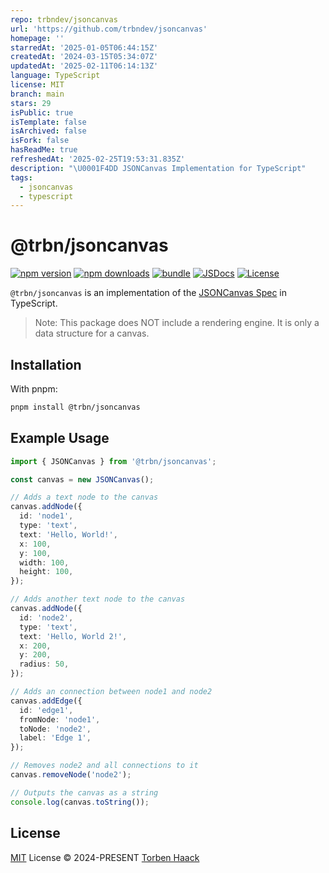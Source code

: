 ```yaml
---
repo: trbndev/jsoncanvas
url: 'https://github.com/trbndev/jsoncanvas'
homepage: ''
starredAt: '2025-01-05T06:44:15Z'
createdAt: '2024-03-15T05:34:07Z'
updatedAt: '2025-02-11T06:14:13Z'
language: TypeScript
license: MIT
branch: main
stars: 29
isPublic: true
isTemplate: false
isArchived: false
isFork: false
hasReadMe: true
refreshedAt: '2025-02-25T19:53:31.835Z'
description: "\U0001F4DD JSONCanvas Implementation for TypeScript"
tags:
  - jsoncanvas
  - typescript
---
```


# @trbn/jsoncanvas

[![npm version][npm-version-src]][npm-version-href]
[![npm downloads][npm-downloads-src]][npm-downloads-href]
[![bundle][bundle-src]][bundle-href]
[![JSDocs][jsdocs-src]][jsdocs-href]
[![License][license-src]][license-href]

`@trbn/jsoncanvas` is an implementation of the [JSONCanvas Spec](https://jsoncanvas.org/spec/1.0/) in TypeScript.

> Note: This package does NOT include a rendering engine. It is only a data structure for a canvas.

## Installation

With pnpm:

```bash
pnpm install @trbn/jsoncanvas
```


## Example Usage

```typescript
import { JSONCanvas } from '@trbn/jsoncanvas';

const canvas = new JSONCanvas();

// Adds a text node to the canvas
canvas.addNode({
  id: 'node1',
  type: 'text',
  text: 'Hello, World!',
  x: 100,
  y: 100,
  width: 100,
  height: 100,
});

// Adds another text node to the canvas
canvas.addNode({
  id: 'node2',
  type: 'text',
  text: 'Hello, World 2!',
  x: 200,
  y: 200,
  radius: 50,
});

// Adds an connection between node1 and node2
canvas.addEdge({
  id: 'edge1',
  fromNode: 'node1',
  toNode: 'node2',
  label: 'Edge 1',
});

// Removes node2 and all connections to it
canvas.removeNode('node2');

// Outputs the canvas as a string
console.log(canvas.toString());
```

## License

[MIT](./LICENSE) License © 2024-PRESENT [Torben Haack](https://github.com/haackt)

<!-- Badges -->

[npm-version-src]: https://img.shields.io/npm/v/@trbn/jsoncanvas?style=flat&colorA=080f12&colorB=1fa669
[npm-version-href]: https://npmjs.com/package/@trbn/jsoncanvas
[npm-downloads-src]: https://img.shields.io/npm/dm/@trbn/jsoncanvas?style=flat&colorA=080f12&colorB=1fa669
[npm-downloads-href]: https://npmjs.com/package/@trbn/jsoncanvas
[bundle-src]: https://img.shields.io/bundlephobia/minzip/@trbn/jsoncanvas?style=flat&colorA=080f12&colorB=1fa669&label=minzip
[bundle-href]: https://bundlephobia.com/result?p=@trbn/jsoncanvas
[license-src]: https://img.shields.io/github/license/haackt/jsoncanvas.svg?style=flat&colorA=080f12&colorB=1fa669
[license-href]: https://github.com/haackt/jsoncanvas/blob/main/LICENSE
[jsdocs-src]: https://img.shields.io/badge/@trbn/jsoncanvas-080f12?style=flat&colorA=080f12&colorB=1fa669
[jsdocs-href]: https://www.jsdocs.io/package/@trbn/jsoncanvas
